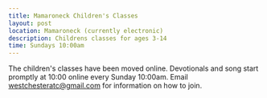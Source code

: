 ```yaml
---
title: Mamaroneck Children's Classes
layout: post
location: Mamaroneck (currently electronic)
description: Childrens classes for ages 3-14
time: Sundays 10:00am
---
```

The children's classes have been moved online. Devotionals and song start 
promptly at 10:00 online every Sunday 10:00am. Email westchesteratc@gmail.com 
for information on how to join. 
